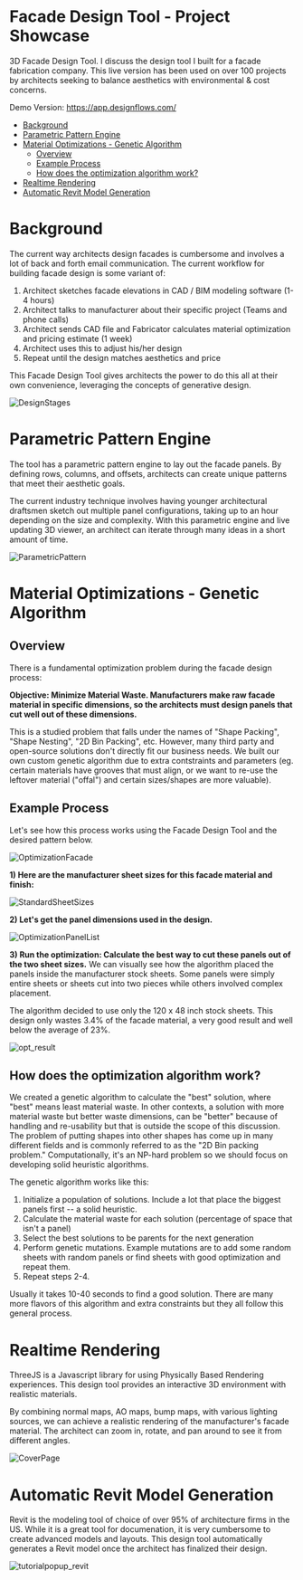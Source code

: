 # Facade Design Tool - Project Showcase
3D Facade Design Tool. I discuss the design tool I built for a facade fabrication company. This live version has been used on over 100 projects by architects seeking to balance aesthetics with environmental & cost concerns.

Demo Version: https://app.designflows.com/

- [Background](#background)
- [Parametric Pattern Engine](#parametric-pattern-engine)
- [Material Optimizations - Genetic Algorithm](#material-optimizations---genetic-algorithm)
  - [Overview](#overview)
  - [Example Process](#example-process)
  - [How does the optimization algorithm work?](#how-does-the-optimization-algorithm-work)
- [Realtime Rendering](#realtime-rendering)
- [Automatic Revit Model Generation](#automatic-revit-model-generation)

# Background
The current way architects design facades is cumbersome and involves a lot of back and forth email communication. The current workflow for building facade design is some variant of:

1) Architect sketches facade elevations in CAD / BIM modeling software (1-4 hours)
2) Architect talks to manufacturer about their specific project (Teams and phone calls)
3) Architect sends CAD file and Fabricator calculates material optimization and pricing estimate (1 week)
4) Architect uses this to adjust his/her design
5) Repeat until the design matches aesthetics and price

This Facade Design Tool gives architects the power to do this all at their own convenience, leveraging the concepts of generative design.

![DesignStages](https://user-images.githubusercontent.com/90107864/214193219-47f6c33b-b6b4-4073-9aaa-57bbb8777a7c.png)


# Parametric Pattern Engine

The tool has a parametric pattern engine to lay out the facade panels. By defining rows, columns, and offsets, architects can create unique patterns that meet their aesthetic goals. 

The current industry technique involves having younger architectural draftsmen sketch out multiple panel configurations, taking up to an hour depending on the size and complexity. With this parametric engine and live updating 3D viewer, an architect can iterate through many ideas in a short amount of time. 

![ParametricPattern](https://user-images.githubusercontent.com/90107864/214188258-fb6c1578-a9f7-4fce-a648-7c671d7a5549.jpg)


# Material Optimizations - Genetic Algorithm
## Overview
There is a fundamental optimization problem during the facade design process: 

**Objective: Minimize Material Waste. Manufacturers make raw facade material in specific dimensions, so the architects must design panels that cut well out of these dimensions.**

This is a studied problem that falls under the names of "Shape Packing", "Shape Nesting", "2D Bin Packing", etc. However, many third party and open-source solutions don't directly fit our business needs. We built our own custom genetic algorithm due to extra contstraints and parameters (eg. certain materials have grooves that must align, or we want to re-use the leftover material ("offal") and certain sizes/shapes are more valuable).

## Example Process
Let's see how this process works using the Facade Design Tool and the desired pattern below.

![OptimizationFacade](https://user-images.githubusercontent.com/90107864/214717265-6be399ce-7d3c-4ffe-9c90-36ddb282ab19.jpg)

**1) Here are the manufacturer sheet sizes for this facade material and finish:**

![StandardSheetSizes](https://user-images.githubusercontent.com/90107864/214717671-ae49b2cb-891e-49c6-b533-11b809fb3b34.jpg)

**2) Let's get the panel dimensions used in the design.**

![OptimizationPanelList](https://user-images.githubusercontent.com/90107864/214717747-5bb708d6-532c-47be-8dd8-71cb343e67e0.jpg)

**3) Run the optimization: Calculate the best way to cut these panels out of the two sheet sizes.**
We can visually see how the algorithm placed the panels inside the manufacturer stock sheets. Some panels were simply entire sheets or sheets cut into two pieces while others involved complex placement.

The algorithm decided to use only the 120 x 48 inch stock sheets. This design only wastes 3.4% of the facade material, a very good result and well below the average of 23%.

![opt_result](https://user-images.githubusercontent.com/90107864/214728511-08d71c17-4ba0-4ba6-8083-059306350f91.jpg)


## How does the optimization algorithm work?

We created a genetic algorithm to calculate the "best" solution, where "best" means least material waste. In other contexts, a solution with more material waste but better waste dimensions, can be "better" because of handling and re-usability but that is outside the scope of this discussion. The problem of putting shapes into other shapes has come up in many different fields and is commonly referred to as the "2D Bin packing problem."  Computationally, it's an NP-hard problem so we should focus on developing solid heuristic algorithms. 

The genetic algorithm works like this:
1) Initialize a population of solutions. Include a lot that place the biggest panels first -- a solid heuristic.
2) Calculate the material waste for each solution (percentage of space that isn't a panel)
3) Select the best solutions to be parents for the next generation
4) Perform genetic mutations. Example mutations are to add some random sheets with random panels or find sheets with good optimization and repeat them.
5) Repeat steps 2-4. 

Usually it takes 10-40 seconds to find a good solution. There are many more flavors of this algorithm and extra constraints but they all follow this general process.

# Realtime Rendering

ThreeJS is a Javascript library for using Physically Based Rendering experiences. This design tool provides an interactive 3D environment with realistic materials.

By combining normal maps, AO maps, bump maps, with various lighting sources, we can achieve a realistic rendering of the manufacturer's facade material. The architect can zoom in, rotate, and pan around to see it from different angles.

![CoverPage](https://user-images.githubusercontent.com/90107864/214192717-2a647e37-1302-49d4-b9be-7f2e49eed6b8.jpg)

# Automatic Revit Model Generation

Revit is the modeling tool of choice of over 95% of architecture firms in the US. While it is a great tool for documenation, it is very cumbersome to create advanced models and layouts. This design tool automatically generates a Revit model once the architect has finalized their design.

![tutorialpopup_revit](https://user-images.githubusercontent.com/90107864/214193360-742a6300-95a8-4426-be42-063f08714c52.png)

